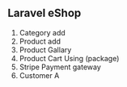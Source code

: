 ## Laravel eShop

1. Category add
2. Product add
3. Product Gallary
4. Product Cart Using (package)
5. Stripe Payment gateway
6. Customer A